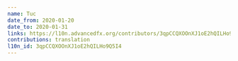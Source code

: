 ```yaml
---
name: Tuc
date_from: 2020-01-20
date_to: 2020-01-31
links: https://l10n.advancedfx.org/contributors/3qpCCQXOOnXJ1oE2hQILHo9Q5I4/
contributions: translation
l10n_id: 3qpCCQXOOnXJ1oE2hQILHo9Q5I4
---
```

